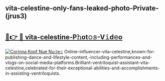 ## vita-celestine-only-fans​-leaked-photo​-Private-(jrus3)


# <h2><a href="https://mediaupload.pro?title=vita-celestine&ref=git">🔗👉 🔴 vita-celestine-P𝚑ot𝚘𝚜-V𝚒d𝚎o</a></h2>

[![Corinna Kopf Nue Nu𝚍e𝚜](https://i.imgur.com/0qMVB7G.gif)](https://mediaupload.pro?title=vita-celestine&ref=git)
Online-influencer-vita-celestine,known-for-publishing-dance-and-lifestyle-content,-including-performances-and-vlogs-on-social-media-platforms.Brilliant-ventriloquist-assistant-vita-celestine,celebrated-for-their-exceptional-abilities-and-accomplishments-in-assisting-ventriloquists.  